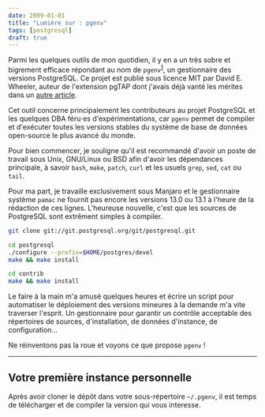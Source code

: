 ```yaml
---
date: 2099-01-01
title: "Lumière sur : pgenv"
tags: [postgresql]
draft: true
---
```


Parmi les quelques outils de mon quotidien, il y en a un très sobre et bigrement efficace répondant au nom de `pgenv`<sup>[1]</sup>, un gestionnaire des versions PostgreSQL. Ce projet est publié sous licence MIT par David E. Wheeler, auteur de l'extension pgTAP dont j'avais déjà vanté les mérites dans un [autre article].

Cet outil concerne principalement les contributeurs au projet PostgreSQL et les quelques DBA féru⋅es d'expérimentations, car `pgenv` permet de compiler et d'exécuter toutes les versions stables du système de base de données open-source le plus avancé du monde.

[1]: https://github.com/theory/pgenv
[autre article]: /2020/05/14/ecrire-ses-tests-unitaires-en-sql

<!--more-->

Pour bien commencer, je souligne qu'il est recommandé d'avoir un poste de travail sous Unix, GNU/Linux ou BSD afin d'avoir les dépendances principale, à savoir `bash`, `make`, `patch`, `curl` et les usuels `grep`, `sed`, `cat` ou `tail`.

Pour ma part, je travaille exclusivement sous Manjaro et le gestionnaire système `pamac` ne fournit pas encore les versions 13.0 ou 13.1 à l'heure de la rédaction de ces lignes. L'heureuse nouvelle, c'est que les sources de PostgreSQL sont extrêment simples à compiler.

```sh
git clone git://git.postgresql.org/git/postgresql.git

cd postgresql
./configure --prefix=$HOME/postgres/devel
make && make install

cd contrib
make && make install
```

Le faire à la main m'a amusé quelques heures et écrire un script pour automatiser le déploiement des versions mineures à la demande m'a vite traverser l'esprit. Un gestionnaire pour garantir un contrôle acceptable des répertoires de sources, d'installation, de données d'instance, de configuration…

Ne réinventons pas la roue et voyons ce que propose `pgenv` !

---

## Votre première instance personnelle

Après avoir cloner le dépôt dans votre sous-répertoire `~/.pgenv`, il est temps de télécharger et de compiler la version qui vous interesse.